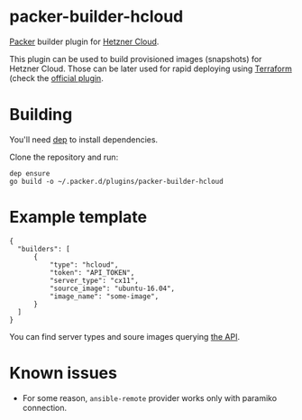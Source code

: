 # packer-builder-hcloud
[Packer](https://packer.io/) builder plugin for [Hetzner Cloud](https://hetzner.cloud/).

This plugin can be used to build provisioned images (snapshots) for Hetzner Cloud.
Those can be later used for rapid deploying using [Terraform](https://terraform.io/) (check the [official plugin](https://github.com/hetznercloud/terraform-provider-hcloud).

# Building

You'll need [dep](https://github.com/golang/dep) to install dependencies.

Clone the repository and run:

```
dep ensure
go build -o ~/.packer.d/plugins/packer-builder-hcloud
```

# Example template

```
{
  "builders": [
      {
          "type": "hcloud",
          "token": "API_TOKEN",
          "server_type": "cx11",
          "source_image": "ubuntu-16.04",
          "image_name": "some-image",
      }
  ]
}
```

You can find server types and soure images querying [the API](https://docs.hetzner.cloud/#resources-server-types).

# Known issues

* For some reason, `ansible-remote` provider works only with paramiko connection.
